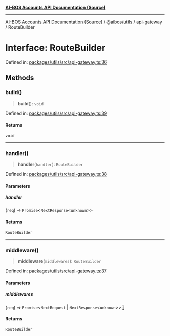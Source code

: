 [**AI-BOS Accounts API Documentation (Source)**](../../../../README.md)

***

[AI-BOS Accounts API Documentation (Source)](../../../../README.md) / [@aibos/utils](../../README.md) / [api-gateway](../README.md) / RouteBuilder

# Interface: RouteBuilder

Defined in: [packages/utils/src/api-gateway.ts:36](https://github.com/pohlai88/accounts/blob/48103fb36d28b2b9bfb33472b6de2f719773cde9/packages/utils/src/api-gateway.ts#L36)

## Methods

### build()

> **build**(): `void`

Defined in: [packages/utils/src/api-gateway.ts:39](https://github.com/pohlai88/accounts/blob/48103fb36d28b2b9bfb33472b6de2f719773cde9/packages/utils/src/api-gateway.ts#L39)

#### Returns

`void`

***

### handler()

> **handler**(`handler`): `RouteBuilder`

Defined in: [packages/utils/src/api-gateway.ts:38](https://github.com/pohlai88/accounts/blob/48103fb36d28b2b9bfb33472b6de2f719773cde9/packages/utils/src/api-gateway.ts#L38)

#### Parameters

##### handler

(`req`) => `Promise`\<`NextResponse`\<`unknown`\>\>

#### Returns

`RouteBuilder`

***

### middleware()

> **middleware**(`middlewares`): `RouteBuilder`

Defined in: [packages/utils/src/api-gateway.ts:37](https://github.com/pohlai88/accounts/blob/48103fb36d28b2b9bfb33472b6de2f719773cde9/packages/utils/src/api-gateway.ts#L37)

#### Parameters

##### middlewares

(`req`) => `Promise`\<`NextRequest` \| `NextResponse`\<`unknown`\>\>[]

#### Returns

`RouteBuilder`
